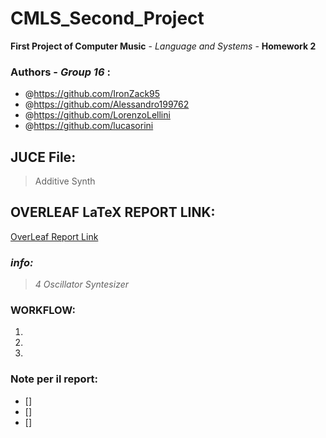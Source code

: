 # CMLS_Second_Project
 **First Project of Computer Music** \- _Language and Systems_ \- **Homework 2** 
 
 ### Authors \- ***Group 16*** :
- @https://github.com/IronZack95
- @https://github.com/Alessandro199762
- @https://github.com/LorenzoLellini
- @https://github.com/lucasorini

## JUCE File:
> Additive Synth

## OVERLEAF LaTeX REPORT LINK:
[OverLeaf Report Link](https://it.overleaf.com/project/6079618afecc78176a30d173)

### *info:*
> _4 Oscillator Syntesizer_

### WORKFLOW:

1. 
2. 
3. 



### Note per il report:
- [] 
- [] 
- [] 
